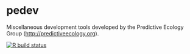 # pedev

Miscellaneous development tools developed by the Predictive Ecology Group (<http://predictiveecology.org>).
  
<!-- badges: start -->
[![R build status](https://github.com/PredictiveEcology/pedev/workflows/R-CMD-check/badge.svg)](https://github.com/PredictiveEcology/pedev/actions)
<!-- badges: end -->

